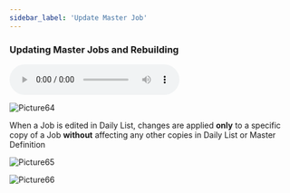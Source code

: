 ```yaml
---
sidebar_label: 'Update Master Job'
---
```


### Updating Master Jobs and Rebuilding

<audio controls="controls">
  <source type="audio/mp3" src="audiobasic/JobsandRebuilding.mp3"></source>
  <p>Your browser does not support the audio element.</p>
</audio> 
  
![Picture64](/imgbasic/Picture64.png)

When a Job is edited in Daily List, changes are applied **only** to a specific copy of a Job **without** affecting any other copies in Daily List or Master Definition   

![Picture65](/imgbasic/Picture65.png)

![Picture66](/imgbasic/Picture66.png)   